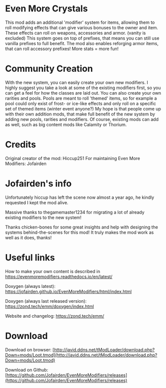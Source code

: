  # Even More Crystals
This mod adds an additional 'modifier' system for items, allowing them to roll modifying effects that can give various bonuses to the owner and item. These effects can roll on weapons, accessories and armor. (vanity is excluded) This system goes on top of prefixes, that means you can still use vanilla prefixes to full benefit. The mod also enables reforging armor items, that can roll accessory prefixes! More stats = more fun!

# Community Creation
With the new system, you can easily create your own new modifiers. I highly suggest you take a look at some of the existing modifiers first, so you can get a feel for how the classes are laid out. You can also create your own rarities and pools. Pools are meant to roll 'themed' items, so for example a pool could only exist of frost- or ice-like effects and only roll on a specific set of themed items (winter event anyone?) My hope is that people come up with their own addition mods, that make full benefit of the new system by adding new pools, rarities and modifiers. Of course, existing mods can add as well, such as big content mods like Calamity or Thorium.

# Credits
Original creator of the mod: Hiccup251
For maintaining Even More Modifiers: Jofairden



# Jofairden's info

Unfortunately hiccup has left the scene now almost a year ago, he kindly requested I kept the mod alive.

Massive thanks to thegamemaster1234 for migrating a lot of already existing modifiers to the new system!

Thanks chicken-bones for some great insights and help with designing the systems behind-the-scenes for this mod! It truly makes the mod work as well as it does, thanks!

# Useful links

How to make your own content is described in <https://evenmoremodifiers.readthedocs.io/en/latest/>

Doxygen (always latest): <https://jofairden.github.io/EvenMoreModifiers/html/index.html>

Doxygen (always last released version): <https://zond.tech/emm/doxygen/index.html>

Website and changelog: <https://zond.tech/emm/>

# Download
Download on browser: [http://javid.ddns.net/tModLoader/download.php?Down=mods/Loot.tmod](http://javid.ddns.net/tModLoader/download.php?Down=mods/Loot.tmod)

Download on Github: [https://github.com/Jofairden/EvenMoreModifiers/releases](https://github.com/Jofairden/EvenMoreModifiers/releases)

